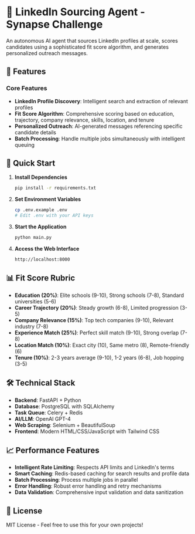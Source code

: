 # 🚀 LinkedIn Sourcing Agent - Synapse Challenge

An autonomous AI agent that sources LinkedIn profiles at scale, scores candidates using a sophisticated fit score algorithm, and generates personalized outreach messages.

## 🌟 Features

### Core Features
- **LinkedIn Profile Discovery**: Intelligent search and extraction of relevant profiles
- **Fit Score Algorithm**: Comprehensive scoring based on education, trajectory, company relevance, skills, location, and tenure
- **Personalized Outreach**: AI-generated messages referencing specific candidate details
- **Batch Processing**: Handle multiple jobs simultaneously with intelligent queuing

## 🚀 Quick Start

1. **Install Dependencies**
   ```bash
   pip install -r requirements.txt
   ```

2. **Set Environment Variables**
   ```bash
   cp .env.example .env
   # Edit .env with your API keys
   ```

3. **Start the Application**
   ```bash
   python main.py
   ```

4. **Access the Web Interface**
   ```
   http://localhost:8000
   ```

## 📊 Fit Score Rubric

- **Education (20%)**: Elite schools (9-10), Strong schools (7-8), Standard universities (5-6)
- **Career Trajectory (20%)**: Steady growth (6-8), Limited progression (3-5)
- **Company Relevance (15%)**: Top tech companies (9-10), Relevant industry (7-8)
- **Experience Match (25%)**: Perfect skill match (9-10), Strong overlap (7-8)
- **Location Match (10%)**: Exact city (10), Same metro (8), Remote-friendly (6)
- **Tenure (10%)**: 2-3 years average (9-10), 1-2 years (6-8), Job hopping (3-5)

## 🛠️ Technical Stack

- **Backend**: FastAPI + Python
- **Database**: PostgreSQL with SQLAlchemy
- **Task Queue**: Celery + Redis
- **AI/LLM**: OpenAI GPT-4
- **Web Scraping**: Selenium + BeautifulSoup
- **Frontend**: Modern HTML/CSS/JavaScript with Tailwind CSS

## 📈 Performance Features

- **Intelligent Rate Limiting**: Respects API limits and LinkedIn's terms
- **Smart Caching**: Redis-based caching for search results and profile data
- **Batch Processing**: Process multiple jobs in parallel
- **Error Handling**: Robust error handling and retry mechanisms
- **Data Validation**: Comprehensive input validation and data sanitization


## 📝 License

MIT License - Feel free to use this for your own projects!
